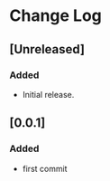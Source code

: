 # Change Log

## [Unreleased]

### Added

* Initial release.

## [0.0.1]

### Added

* first commit
